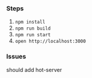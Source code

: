 ### Steps

1. `npm install`
2. `npm run build`
3. `npm run start`
4. `open http://localhost:3000`

### Issues
should add hot-server
